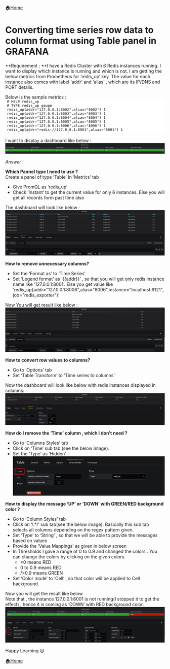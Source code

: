 [:house:Home](https://github.com/debbiswal/Articles)

# Converting time series row data to column format using Table panel in GRAFANA  

**Requirement : **I have a Redis Cluster with 6 Redis instances running. I want to display which instance is running and which is not.
I am getting the below metrics from Prometheus for ‘redis_up’ key. The value for each instance also comes with label ‘addr’ and ‘alias’ , which are its IP/DNS and PORT details.

Below is the sample metrics :  
![data](images/img1.png)  


I want to display a dashboard like below :    
![requirement](images/img2.png)  

*Answer :*

**Which Pannel type I need to use ?**  
Create a panel of type ‘Table’
In ‘Metrics’ tab 
* Give PromQL as ‘redis_up’
* Check ‘Instant’ to get the current value for only 6 instances. Else you will get all records form past time also

The dashboard will look like below :  
![requirement](images/img3.png)   

**How to remove unnecessary columns?**  
* Set the ‘Format as’ to ‘Time Series’
* Set ‘Legend format’ as ‘{{addr}}’ , so that you will get only redis instance name like ‘127.0.0.1:8001’. Else you get value like ‘redis_up{addr="127.0.0.1:8006",alias="8006",instance="localhost:9121",job="redis_exporter"}’

Now You will get result like below :  
![requirement](images/img4.png)  

**How to convert row values to columns?**  
* Go to ‘Options’ tab 
* Set ‘Table Transform’ to ‘Time series to columns’

Now the dashboard will look like below with redis instances displayed in columns:  
![requirement](images/img5.png)  

**How do I remove the ‘Time’ column , which I don’t need ?**  
* Go to ‘Columns Styles’ tab
* Click on ‘Time’ sub tab (see the below image).
* Set the ‘Type’ as ‘Hidden’   
![requirement](images/img6.png)  

**How to display the message ‘UP’ or ‘DOWN’ with GREEN/RED background color ?**  
* Go to ‘Column Styles’ tab
* Click on ‘/.*/’ sub tab(see the below image). Basically this sub tab selects all columns depending on the regex pattern given.
* Set ‘Type’ to ‘String’ , so that we will be able to provide the messages based on values
* Provide the ‘Value Mappings’ as given in below screen
* In Thresholds I gave a range of 0 to 0.9 and changed the colors . You can change the colors by clicking on the given colors.
  * <0  means RED  
  * 0 to 0.9 means RED  
  * />0.9 means GREEN   
* Set ‘Color mode’ to ‘Cell’ , so that color will be applied to Cell background.  

Now you will get the result like below  
Note that , the instance 127.0.0.1:8001 is not running(I stopped it to get the effect)  , hence it is coming as ‘DOWN’ with RED background color.  
![requirement](images/img7.png)  

Happy Learning :smiley:  

[:house:Home](https://github.com/debbiswal/Articles)

